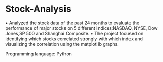 # Stock-Analysis

• Analyzed the stock data of the past 24 months to evaluate the performance of major stocks on 5 different indices:NASDAQ, NYSE, Dow Jones,SP 500 and
Shanghai Composite.
• The project focused on identifying which stocks correlated strongly with which index and visualizing the correlation using the matplotlib graphs.

Programming language: Python
